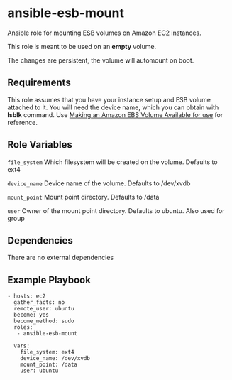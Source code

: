 # ansible-esb-mount
Ansible role for mounting ESB volumes on Amazon EC2 instances.

This role is meant to be used on an **empty** volume.

The changes are persistent, the volume will automount on boot. 

## Requirements
This role assumes that you have your instance setup and ESB volume attached to it. You will need the device name, which you can obtain with **lsblk** command.
Use [Making an Amazon EBS Volume Available for use](https://docs.aws.amazon.com/AWSEC2/latest/UserGuide/ebs-using-volumes.html) for reference.

## Role Variables
`file_system` Which filesystem will be created on the volume. Defaults to ext4

`device_name` Device name of the volume. Defaults to /dev/xvdb

`mount_point` Mount point directory. Defaults to /data

`user` Owner of the mount point directory. Defaults to ubuntu. Also used for group

## Dependencies
There are no external dependencies

## Example Playbook
```
- hosts: ec2
  gather_facts: no
  remote_user: ubuntu
  become: yes
  become_method: sudo
  roles:
   - ansible-esb-mount

  vars:
    file_system: ext4
    device_name: /dev/xvdb
    mount_point: /data
    user: ubuntu 
```